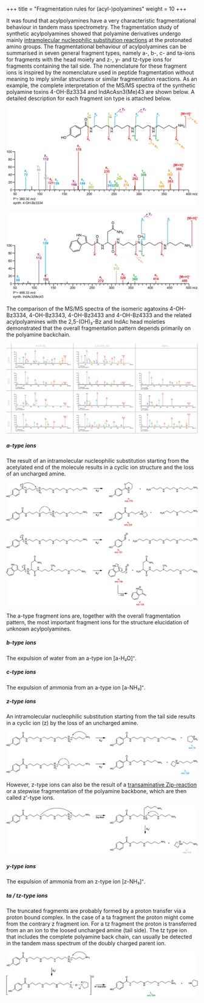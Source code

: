+++
title = "Fragmentation rules for (acyl-)polyamines"
weight = 10
+++

It was found that acylpolyamines have a very characteristic fragmentational behaviour in tandem mass spectrometry. The fragmentation study of synthetic acylpolyamines showed that polyamine derivatives undergo mainly [intramolecular nucleophilic substitution reactions](https://doi.org/10.1255/ejms.1213) at the protonated amino groups. The fragmentational behaviour of acylpolyamines can be summarised in seven general fragment types, namely a-, b-, c- and ta-ions for fragments with the head moiety and z-, y- and tz-type ions for fragments containing the tail side. The nomenclature for these fragment ions is inspired by the nomenclature used in peptide fragmentation without meaning to imply similar structures or similar fragmentation reactions. As an example, the complete interpretation of the MS/MS spectra of the synthetic polyamine toxins 4-OH-Bz3334 and IndAcAsn3(Me)43 are shown below. A detailed description for each fragment ion type is attached below.

![](/img_Rules/4-OH-Bz3334.png?classes=border)

![](/img_Rules/IndAcAsn3(Me)43.png?classes=border)

The comparison of the MS/MS spectra of the isomeric agatoxins 4-OH-Bz3334, 4-OH-Bz3343, 4-OH-Bz3433 and 4-OH-Bz4333 and the related acylpolyamines with the 2,5-(OH)₂-Bz and IndAc head moieties demonstrated that the overall fragmentation pattern depends primarily on the polyamine backchain.

![](/img_Rules/Synth_APA_Overview.png)

##### a-type ions
The result of an intramolecular nucleophilic substitution starting from the acetylated end of the molecule results in a cyclic ion structure and the loss of an uncharged amine.

![](/img_Rules/a-type-frag.png?classes=border)

![](/img_Rules/a-type-frag_2.png?classes=border)

The a-type fragment ions are, together with the overall fragmentation pattern, the most important fragment ions for the structure elucidation of unknown acylpolyamines.

##### b-type ions
The expulsion of water from an a-type ion [a-H₂O]⁺.

##### c-type ions
The expulsion of ammonia from an a-type ion [a-NH₃]⁺.

##### z-type ions
An intramolecular nucleophilic substitution starting from the tail side results in a cyclic ion (z) by the loss of an uncharged amine.

![](/img_Rules/z-type-frag.png?classes=border)

However, z-type ions can also be the result of a [transaminative Zip-reaction](https://doi.org/10.1016/j.jasms.2004.07.020) or a stepwise fragmentation of the polyamine backbone, which are then called z'-type ions.

![](/img_Rules/z-type-frag_zip.png?classes=border)

##### y-type ions
The expulsion of ammonia from an z-type ion [z-NH₃]⁺.

##### ta / tz-type ions
The truncated fragments are probably formed by a proton transfer via a proton bound complex. In the case of a ta fragment the proton might come from the contrary z fragment ion. For a tz fragment the proton is transferred from an an ion to the loosed uncharged amine (tail side). The tz type ion that includes the complete polyamine back chain, can usually be detected in the tandem mass spectrum of the doubly charged parent ion.

![](/img_Rules/t-type-frag.png?classes=border)
